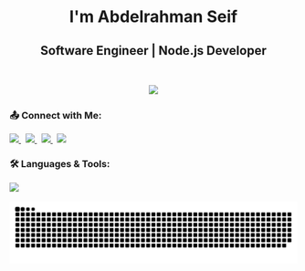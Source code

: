 <h1 align="center">I'm Abdelrahman Seif</h1>

<h2 align="center">Software Engineer | Node.js Developer</h2>
<br>

<p align="center">
  <a href="https://www.linkedin.com/in/abdelrahman-saif-09090b2ab/">
    <img src="https://readme-typing-svg.herokuapp.com/?lines=Visit%20my%20LinkedIn%20Profile;I%20Post%20Insightful%20Content;Follow%20to%20get%20New%20Updates&font=Bold%20Code&center=true&color=30D050&pause=2000">
  </a>
</p>

<h3 align="left">📤 Connect with Me:</h3>
<p align="left">
  <a href="https://www.linkedin.com/in/abdelrahman-saif-09090b2ab/">
    <img src="https://raw.githubusercontent.com/rahuldkjain/github-profile-readme-generator/master/src/images/icons/Social/linked-in-alt.svg" height="45"/>
  </a>&nbsp;
  <a href="https://www.facebook.com/share/16ZtsmM6FG/">
    <img src="https://img.icons8.com/fluency/48/facebook-new.png" height="45"/>
  </a>&nbsp;
  <a href="https://leetcode.com/u/Abdelrahman_Seif/">
    <img src="https://cdn.iconscout.com/icon/free/png-256/free-leetcode-3521542-2944960.png" height="45"/>
  </a>&nbsp;
  <a href="https://wa.me/201002105765">
    <img src="https://upload.wikimedia.org/wikipedia/commons/6/6b/WhatsApp.svg" height="45"/>
  </a>
</p>

<h3 align="left">🛠 Languages & Tools:</h3>
<p align="left">
  <img src="https://go-skill-icons.vercel.app/api/icons?i=nodejs,ts,python,docker,mysql,mongodb,redis,express,nestjs,sequelize,mongoose,postman,git"/>
</p>

<p align="left">
  <img src="https://raw.githubusercontent.com/platane/snk/output/github-contribution-grid-snake-dark.svg"/>
</p>
